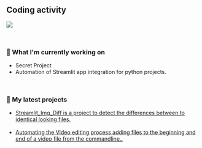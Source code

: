 <h2>Coding activity</h2>

<p><a href="https://wakatime.com"><img src="https://wakatime.com/share/@KenichiQ/f43f96bc-3b4c-4f18-a97f-b3bda9290469.png" /></a></p>
<br>

### 👷 What I'm currently working on
<p>
    <ul>
        <li>Secret Project</li>
        <li>Automation of Streamlit app integration for python projects.</li>
    </ul>
</p>
<br>

### 🌱 My latest projects
<p>
    <ul>
        <li><a href="https://github.com/KenichiQaz/Streamlit_Img_Diff">Streamlit_Img_Diff is a project to detect the differences between to identical looking files.</a></li><br>
        <li><a href="https://github.com/KenichiQaz/Video_Edit_Automation">Automating the Video editing process adding files to the beginning and end of a video file from the commandline..</a></li>
    </ul>
</p>

